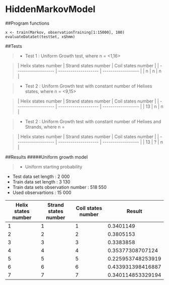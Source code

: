 # HiddenMarkovModel
##Program functions
```
x <- train(Markov, observationTraining[1:15000], 100)
evaluateDataSet(testSet, x$hmm)
```
##Tests

> - Test 1 : Uniform Growth test, where n = <1,16>

> | Helix states number | Strand states number | Coil states number | 
| ------------------- | -------------------- | ------------------ |
| n | n | n |

> - Test 2 : Uniform Growth test with constant number of Helixes states, where n = <9,15>

> | Helix states number | Strand states number | Coil states number | 
| ------------------- | -------------------- | ------------------ |
| 13 | n | n |

> - Test 2 : Uniform Growth test with constant number of Helixes and Strands, where n = <?,?>

> | Helix states number | Strand states number | Coil states number | 
| ------------------- | -------------------- | ------------------ |
| 13 | ? | n |

##Results
#####Uniform growth model
> - Uniform starting probability
- Test data set length : 2 000
- Train data set length : 3 130
- Train data sets observation number : 518 550
- Used observartions : 15 000

| Helix states number | Strand states number | Coil states number | Result |
| ------------------- | -------------------- | ------------------ | ------ |
| 1 | 1 | 1 | 0.3401149 |
| 2 | 2 | 2 | 0.3805153 |
| 3 | 3 | 3 | 0.3383858 |
| 4 | 4 | 4 | 0.35377308707124 |
| 5 | 5 | 5 | 0.225953748253919 |
| 6 | 6 | 6 | 0.433931398416887 |
| 7 | 7 | 7 | 0.340114853329194 |
